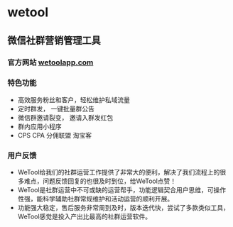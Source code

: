 # wetool
## 微信社群营销管理工具

### 官方网站  [wetoolapp.com](http://wetoolapp.com)

### 特色功能

* 高效服务粉丝和客户，轻松维护私域流量
* 定时群发， 一键批量群公告
* 微信群邀请裂变， 邀请入群发红包
* 群内应用小程序
* CPS CPA 分佣联盟 淘宝客

### 用户反馈

* WeTool给我们的社群运营工作提供了非常大的便利，解决了我们流程上的很多难点，问题反馈回复的也很及时到位，给WeTool点赞！
* WeTool是社群运营中不可或缺的运营帮手，功能逻辑契合用户思维，可操作性强，能科学辅助社群常规维护和活动运营的顺利开展。
* 功能强大稳定，售后服务非常周到及时，版本迭代快，尝试了多款类似工具，WeTool感觉是投入产出比最高的社群运营软件。

